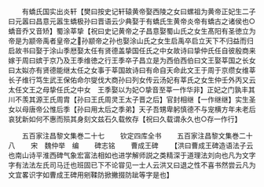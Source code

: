 <!-- { "loadSidebar": true } -->
　　有蟜氏国实出炎轩【樊曰按史记轩辕黄帝娶西陵之女曰螺祖为黄帝正妃生二子曰元嚣曰昌意元嚣生蟜极孙曰晋语云少典娶于有蟜氏生黄帝炎帝有蟜古之诸侯也○蟜音乔又音矫】蜀涂莘挚【祝曰史记黄帝之子昌意娶蜀山氏之女生髙阳有圣徳立为帝是为颛帝禹者皇帝之孙颛帝之孙也娶涂山氏之女生启禹卒启立天下不归益而归启故书曰娶于涂山季厯娶太任有贤德盖挚国任氏之中女故诗曰挚仲氏任自彼殷商来嫁于周曰嫔于京乃及王季维徳之行王季卒子昌立是为西伯西伯曰文王娶莘国之长女曰太姒亦有贤德能继太任之女事于莘国故诗曰有命自天命此文王于周于京缵女维莘长子维行笃生武王保佑命尔燮伐大商孙曰列女传云汤妃有莘氏之女生仲壬外丙又云太任文王之母挚任氏之中女　王季娶以为妃○挚音至莘一作华非】正妃之门孰丰其川不羡其源王氏周胄【孙曰王氏周灵王太子晋之后】官封相继【一作继继】实生圣女以母唐帝公惟后季【孙曰用太后之季弟】天子吾甥卑躬慎德不与宠横方年未老后哀犹新如何不惠而殒其身刻文兹石久载攸存【祝曰久载谓永久也○存一作行】








　　五百家注昌黎文集巻二十七
　　钦定四库全书
　　五百家注昌黎文集巻二十八
　　宋　魏仲举　编
　　碑志铭
　　曹成王碑
　　【洪曰曹成王碑造语法子云也南山诗平淮西碑气象宏富法相如也进学解师説之类精深于道理法刘向也凡为文字字有法法左氏司马迁也班固已下不论甞见一士人云洪又曰退之性不喜书然尝云凡为文宜畧识字如曹成王碑用剜鞣防掀撇掇防跐等字是也】

